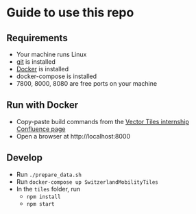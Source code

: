 # Guide to use this repo
## Requirements
* Your machine runs Linux
* [git](https://gist.github.com/derhuerst/1b15ff4652a867391f03#file-linux-md) is installed
* [Docker](https://docs.docker.com/install/) is installed
* docker-compose is installed
* 7800, 8000, 8080 are free ports on your machine

## Run with Docker

* Copy-paste build commands from the [Vector Tiles internship Confluence page](https://confluence.camptocamp.com/confluence/display/GS/Vector+Tiles+internship)
* Open a browser at http://localhost:8000

## Develop

* Run `./prepare_data.sh`
* Run `docker-compose up SwitzerlandMobilityTiles`
* In the `tiles` folder, run
  * `npm install`
  * `npm start`
